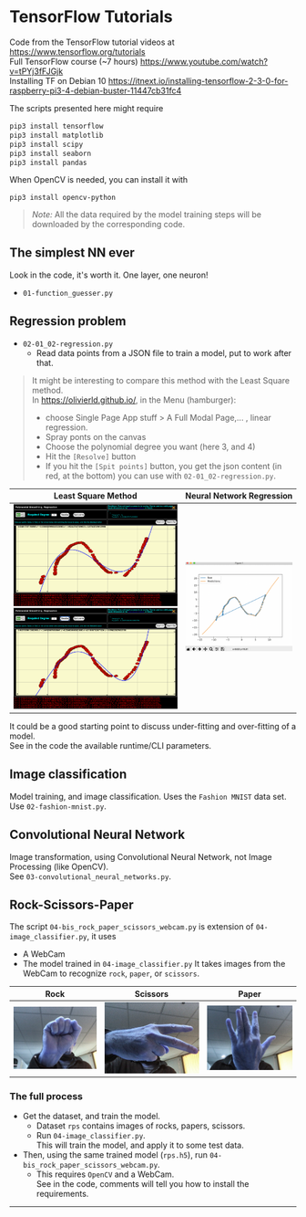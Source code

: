 # TensorFlow Tutorials


Code from the TensorFlow tutorial videos at <https://www.tensorflow.org/tutorials>  
Full TensorFlow course (~7 hours) <https://www.youtube.com/watch?v=tPYj3fFJGjk>  
Installing TF on Debian 10 <https://itnext.io/installing-tensorflow-2-3-0-for-raspberry-pi3-4-debian-buster-11447cb31fc4>  

The scripts presented here might require
```
pip3 install tensorflow
pip3 install matplotlib
pip3 install scipy
pip3 install seaborn
pip3 install pandas
```
When OpenCV is needed, you can install it with 
```
pip3 install opencv-python
```

> _Note:_ All the data required by the model training steps will be downloaded by the 
> corresponding code.

## The simplest NN ever
Look in the code, it's worth it. One layer, one neuron!
- `01-function_guesser.py`

## Regression problem
- `02-01_02-regression.py`
  - Read data points from a JSON file to train a model, put to work after that.
> It might be interesting to compare this method with the Least Square method.  
> In <https://olivierld.github.io/>, in the Menu (hamburger): 
> - choose Single Page App stuff > A Full Modal Page,... , linear regression.
> - Spray ponts on the canvas
> - Choose the polynomial degree you want (here 3, and 4)
> - Hit the `[Resolve]` button
> - If you hit the `[Spit points]` button, you get the json content (in red, at the bottom) you can use with `02-01_02-regression.py`.

| Least Square Method                   | Neural Network Regression  |
|:-------------------------------------:|:--------------------------:|
| ![Least Squares](./least.squares.png) ![Least Squares](./least.squares.deg4.png) | ![NN](./nn.regression.png) |

It could be a good starting point to discuss under-fitting and over-fitting of a model.  
See in the code the available runtime/CLI parameters.

## Image classification
Model training, and image classification. Uses the `Fashion MNIST` data set.    
Use `02-fashion-mnist.py`.

## Convolutional Neural Network
Image transformation, using Convolutional Neural Network, not Image Processing (like OpenCV).  
See `03-convolutional_neural_networks.py`.

## Rock-Scissors-Paper
The script `04-bis_rock_paper_scissors_webcam.py` is extension of `04-image_classifier.py`, it uses
- A WebCam
- The model trained in `04-image_classifier.py`
It takes images from the WebCam to recognize `rock`, `paper`, or `scissors`. 

| Rock | Scissors | Paper |
|:-------------------:|:-------------------:|:-------------------:|
| ![Rock](./rock.jpg) | ![Scissors](./scissors.jpg) | ![Paper](./paper.jpg) |

### The full process
- Get the dataset, and train the model.
  - Dataset `rps` contains images of rocks, papers, scissors.
  - Run `04-image_classifier.py`.  
  This will train the model, and apply it to some test data.
- Then, using the same trained model (`rps.h5`), run `04-bis_rock_paper_scissors_webcam.py`.
  - This requires `OpenCV` and a WebCam.  
    See in the code, comments will tell you how to install the requirements. 

---

